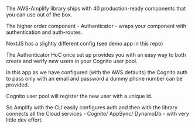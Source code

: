 The AWS-Amplify library ships with 40 production-ready components that you can use out of the box.

The higher order component - Authenticator - wraps your component with authentication and auth-routes.

NextJS has a slightly different config (see demo app in this repo)

The Authenticator HoC once set up provides you with an easy way to both create and verify new users in your Cognito user pool.

In this app as we have configured (with the AWS defaults) the Cognito auth to pass only with an email and password a dummy phone number can be provided.

Cognito user pool will register the new user with a unique id.

So Amplify with the CLI easily configures auth and then with the library connects all the Cloud services - Cognito/ AppSync/ DynamoDb - with very little dev effort.
